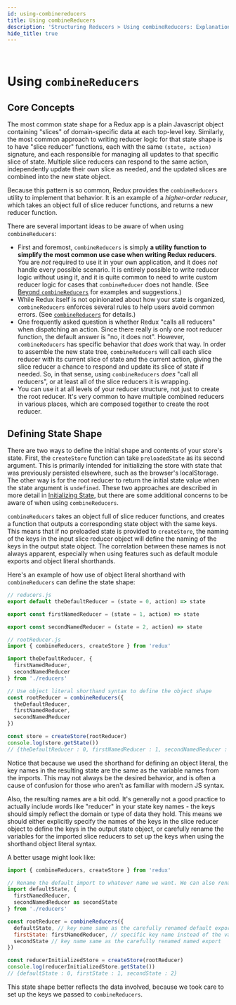 ```yaml
---
id: using-combinereducers
title: Using combineReducers
description: 'Structuring Reducers > Using combineReducers: Explanations of how combineReducers works in practice'
hide_title: true
---
```


&nbsp;

# Using `combineReducers`

## Core Concepts

The most common state shape for a Redux app is a plain Javascript object containing "slices" of domain-specific data at each top-level key. Similarly, the most common approach to writing reducer logic for that state shape is to have "slice reducer" functions, each with the same `(state, action)` signature, and each responsible for managing all updates to that specific slice of state. Multiple slice reducers can respond to the same action, independently update their own slice as needed, and the updated slices are combined into the new state object.

Because this pattern is so common, Redux provides the `combineReducers` utility to implement that behavior. It is an example of a _higher-order reducer_, which takes an object full of slice reducer functions, and returns a new reducer function.

There are several important ideas to be aware of when using `combineReducers`:

- First and foremost, `combineReducers` is simply **a utility function to simplify the most common use case when writing Redux reducers**. You are _not_ required to use it in your own application, and it does _not_ handle every possible scenario. It is entirely possible to write reducer logic without using it, and it is quite common to need to write custom reducer logic for cases that `combineReducer` does not handle. (See [Beyond `combineReducers`](./BeyondCombineReducers.md) for examples and suggestions.)
- While Redux itself is not opinionated about how your state is organized, `combineReducers` enforces several rules to help users avoid common errors. (See [`combineReducers`](../../api/combineReducers.md) for details.)
- One frequently asked question is whether Redux "calls all reducers" when dispatching an action. Since there really is only one root reducer function, the default answer is "no, it does not". However, `combineReducers` has specific behavior that _does_ work that way. In order to assemble the new state tree, `combineReducers` will call each slice reducer with its current slice of state and the current action, giving the slice reducer a chance to respond and update its slice of state if needed. So, in that sense, using `combineReducers` _does_ "call all reducers", or at least all of the slice reducers it is wrapping.
- You can use it at all levels of your reducer structure, not just to create the root reducer. It's very common to have multiple combined reducers in various places, which are composed together to create the root reducer.

## Defining State Shape

There are two ways to define the initial shape and contents of your store's state. First, the `createStore` function can take `preloadedState` as its second argument. This is primarily intended for initializing the store with state that was previously persisted elsewhere, such as the browser's localStorage. The other way is for the root reducer to return the initial state value when the state argument is `undefined`. These two approaches are described in more detail in [Initializing State](./InitializingState.md), but there are some additional concerns to be aware of when using `combineReducers`.

`combineReducers` takes an object full of slice reducer functions, and creates a function that outputs a corresponding state object with the same keys. This means that if no preloaded state is provided to `createStore`, the naming of the keys in the input slice reducer object will define the naming of the keys in the output state object. The correlation between these names is not always apparent, especially when using features such as default module exports and object literal shorthands.

Here's an example of how use of object literal shorthand with `combineReducers` can define the state shape:

```js
// reducers.js
export default theDefaultReducer = (state = 0, action) => state

export const firstNamedReducer = (state = 1, action) => state

export const secondNamedReducer = (state = 2, action) => state

// rootReducer.js
import { combineReducers, createStore } from 'redux'

import theDefaultReducer, {
  firstNamedReducer,
  secondNamedReducer
} from './reducers'

// Use object literal shorthand syntax to define the object shape
const rootReducer = combineReducers({
  theDefaultReducer,
  firstNamedReducer,
  secondNamedReducer
})

const store = createStore(rootReducer)
console.log(store.getState())
// {theDefaultReducer : 0, firstNamedReducer : 1, secondNamedReducer : 2}
```

Notice that because we used the shorthand for defining an object literal, the key names in the resulting state are the same as the variable names from the imports. This may not always be the desired behavior, and is often a cause of confusion for those who aren't as familiar with modern JS syntax.

Also, the resulting names are a bit odd. It's generally not a good practice to actually include words like "reducer" in your state key names - the keys should simply reflect the domain or type of data they hold. This means we should either explicitly specify the names of the keys in the slice reducer object to define the keys in the output state object, or carefully rename the variables for the imported slice reducers to set up the keys when using the shorthand object literal syntax.

A better usage might look like:

```js
import { combineReducers, createStore } from 'redux'

// Rename the default import to whatever name we want. We can also rename a named import.
import defaultState, {
  firstNamedReducer,
  secondNamedReducer as secondState
} from './reducers'

const rootReducer = combineReducers({
  defaultState, // key name same as the carefully renamed default export
  firstState: firstNamedReducer, // specific key name instead of the variable name
  secondState // key name same as the carefully renamed named export
})

const reducerInitializedStore = createStore(rootReducer)
console.log(reducerInitializedStore.getState())
// {defaultState : 0, firstState : 1, secondState : 2}
```

This state shape better reflects the data involved, because we took care to set up the keys we passed to `combineReducers`.
